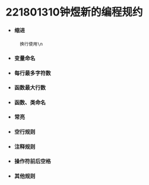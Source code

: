 # 221801310钟煜新的编程规约

- ####  缩进
		换行使用\n
- #### 变量命名
- #### 每行最多字符数
- #### 函数最大行数
- #### 函数、类命名
- #### 常亮
- #### 空行规则
- #### 注释规则
- #### 操作符前后空格
- #### 其他规则